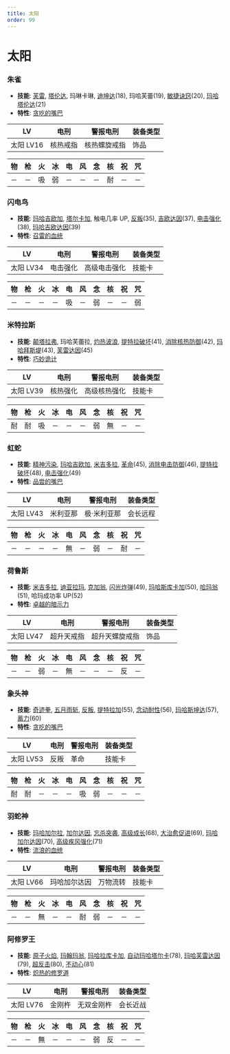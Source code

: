 ```yaml
---
title: 太阳
order: 99
---
```


# 太阳

### 朱雀

- **技能**: [芙雷](/skills/核热#芙雷), [塔伦达](/skills/辅助#塔伦达), 玛琳卡琳, [迪坤达](/skills/辅助#迪坤达)(18), 玛哈芙蕾(19), [敏捷诀窍](/skills/被动#敏捷诀窍)(20), [玛哈塔伦达](/skills/辅助#玛哈塔伦达)(21)
- **特性**: [贪吃的嘴巴](/特性#贪吃的嘴巴)

| LV        | 电刑     | 警报电刑     | 装备类型 |
| --------- | -------- | ------------ | -------- |
| 太阳 LV16 | 核热戒指 | 核热螺旋戒指 | 饰品     |

| 物  | 枪  | 火  | 冰  | 电  | 风  | 念  | 核  | 祝  | 咒  |
| --- | --- | --- | --- | --- | --- | --- | --- | --- | --- |
| －  | －  | 吸  | 弱  | －  | －  | －  | 耐  | －  | －  |

### 闪电鸟

- **技能**: [玛哈吉欧加](/skills/电击#玛哈吉欧加), [塔尔卡加](/skills/辅助#塔尔卡加), 触电几率 UP, [反叛](/skills/辅助#反叛)(35), [吉欧达因](/skills/电击#吉欧达因)(37), [电击强化](/skills/被动#电击强化)(38), [玛哈吉欧达因](/skills/电击#玛哈吉欧达因)(39)
- **特性**: [召雷的血统](/特性#召雷的血统)

| LV        | 电刑     | 警报电刑     | 装备类型 |
| --------- | -------- | ------------ | -------- |
| 太阳 LV34 | 电击强化 | 高级电击强化 | 技能卡   |

| 物  | 枪  | 火  | 冰  | 电  | 风  | 念  | 核  | 祝  | 咒  |
| --- | --- | --- | --- | --- | --- | --- | --- | --- | --- |
| －  | －  | －  | －  | 吸  | －  | 弱  | －  | －  | 弱  |

### 米特拉斯

- **技能**: [颠塔拉弗](/skills/异常#颠塔拉弗), 玛哈芙蕾拉, [灼热波浪](/skills/物理#灼热波浪), [提特拉破坏](/skills/辅助#提特拉破坏)(41), [消除核热防御](/skills/辅助#消除核热防御)(42), [玛哈拜斯堤](/skills/恢复#玛哈拜斯堤)(43), [芙雷达因](/skills/核热#芙雷达因)(45)
- **特性**: [巧妙诡计](/特性#巧妙诡计)

| LV        | 电刑     | 警报电刑     | 装备类型 |
| --------- | -------- | ------------ | -------- |
| 太阳 LV39 | 核热强化 | 高级核热强化 | 技能卡   |

| 物  | 枪  | 火  | 冰  | 电  | 风  | 念  | 核  | 祝  | 咒  |
| --- | --- | --- | --- | --- | --- | --- | --- | --- | --- |
| 耐  | 耐  | 吸  | －  | －  | －  | 弱  | 無  | －  | －  |

### 虹蛇

- **技能**: [精神污染](/skills/异常#精神污染), [玛哈吉欧加](/skills/电击#玛哈吉欧加), [米吉多拉](/skills/万能#米吉多拉), [革命](/skills/辅助#革命)(45), [消除电击防御](/skills/辅助#消除电击防御)(46), [提特拉破坏](/skills/辅助#提特拉破坏)(48), [电击强化](/skills/被动#电击强化)(49)
- **特性**: [品尝的嘴巴](/特性#品尝的嘴巴)

| LV        | 电刑     | 警报电刑    | 装备类型 |
| --------- | -------- | ----------- | -------- |
| 太阳 LV43 | 米利亚那 | 极·米利亚那 | 会长远程 |

| 物  | 枪  | 火  | 冰  | 电  | 风  | 念  | 核  | 祝  | 咒  |
| --- | --- | --- | --- | --- | --- | --- | --- | --- | --- |
| －  | －  | －  | －  | 無  | －  | 弱  | －  | 耐  | －  |

### 荷鲁斯

- **技能**: [米吉多拉](/skills/万能#米吉多拉), [迪亚拉玛](/skills/恢复#迪亚拉玛), [克加翁](/skills/祝福#克加翁), [闪光炸弹](/skills/物理#闪光炸弹)(49), [玛哈斯库卡加](/skills/辅助#玛哈斯库卡加)(50), [哈玛翁](/skills/祝福#哈玛翁)(51), 哈玛成功率 UP(52)
- **特性**: [卓越的暗示力](/特性#卓越的暗示力)

| LV        | 电刑       | 警报电刑       | 装备类型 |
| --------- | ---------- | -------------- | -------- |
| 太阳 LV47 | 超升天戒指 | 超升天螺旋戒指 | 饰品     |

| 物  | 枪  | 火  | 冰  | 电  | 风  | 念  | 核  | 祝  | 咒  |
| --- | --- | --- | --- | --- | --- | --- | --- | --- | --- |
| －  | －  | 弱  | －  | 無  | －  | －  | －  | 反  | －  |

### 象头神

- **技能**: [奇迹拳](/skills/物理#奇迹拳), [五月雨斩](/skills/物理#五月雨斩), [反叛](/skills/辅助#反叛), [提特拉加](/skills/辅助#提特拉加)(55), [念动耐性](/skills/被动#念动耐性)(56), [玛哈斯坤达](/skills/辅助#玛哈斯坤达)(57), [蓄力](/skills/辅助#蓄力)(60)
- **特性**: [贪吃的嘴巴](/特性#贪吃的嘴巴)

| LV        | 电刑 | 警报电刑 | 装备类型 |
| --------- | ---- | -------- | -------- |
| 太阳 LV53 | 反叛 | 革命     | 技能卡   |

| 物  | 枪  | 火  | 冰  | 电  | 风  | 念  | 核  | 祝  | 咒  |
| --- | --- | --- | --- | --- | --- | --- | --- | --- | --- |
| 耐  | 耐  | －  | －  | －  | 吸  | 弱  | －  | －  | －  |

### 羽蛇神

- **技能**: [玛哈加尔拉](/skills/疾风#玛哈加尔拉), [加尔达因](/skills/疾风#加尔达因), [忘杀突袭](/skills/物理#忘杀突袭), [高级成长](/skills/被动#高级成长)(68), [大治愈促进](/skills/被动#大治愈促进)(69), [玛哈加尔达因](/skills/疾风#玛哈加尔达因)(70), [高级疾风强化](/skills/被动#高级疾风强化)(71)
- **特性**: [流浪的血统](/特性#流浪的血统)

| LV        | 电刑         | 警报电刑 | 装备类型 |
| --------- | ------------ | -------- | -------- |
| 太阳 LV66 | 玛哈加尔达因 | 万物流转 | 技能卡   |

| 物  | 枪  | 火  | 冰  | 电  | 风  | 念  | 核  | 祝  | 咒  |
| --- | --- | --- | --- | --- | --- | --- | --- | --- | --- |
| －  | －  | 無  | －  | －  | 耐  | 弱  | －  | －  | －  |

### 阿修罗王

- **技能**: [原子火焰](/skills/核热#原子火焰), [玛翰玛翁](/skills/祝福#玛翰玛翁), [玛哈拉库卡加](/skills/辅助#玛哈拉库卡加), [自动玛哈塔尔卡](/skills/被动#自动玛哈塔尔卡)(78), [玛哈芙雷达因](/skills/核热#玛哈芙雷达因)(79), [超反击](/skills/被动#超反击)(80), [不动心](/skills/被动#不动心)(81)
- **特性**: [炽热的修罗道](/特性#炽热的修罗道)

| LV        | 电刑   | 警报电刑   | 装备类型 |
| --------- | ------ | ---------- | -------- |
| 太阳 LV76 | 金刚杵 | 无双金刚杵 | 会长近战 |

| 物  | 枪  | 火  | 冰  | 电  | 风  | 念  | 核  | 祝  | 咒  |
| --- | --- | --- | --- | --- | --- | --- | --- | --- | --- |
| －  | －  | 無  | －  | －  | －  | 弱  | 反  | －  | －  |
